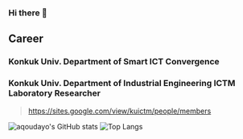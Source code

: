 ### Hi there 👋 </br>
## Career
### Konkuk Univ. Department of Smart ICT Convergence
### Konkuk Univ. Department of Industrial Engineering ICTM Laboratory Researcher
> https://sites.google.com/view/kuictm/people/members


![aqoudayo's GitHub stats](https://github-readme-stats.vercel.app/api?aqoudayo=anuraghazra&show_icons=true&theme=radical)
![Top Langs](https://github-readme-stats.vercel.app/api/top-langs/?aqoudayo=anuraghazra&layout=compact)
<!--
**aqoudayo/aqoudayo** is a ✨ _special_ ✨ repository because its `README.md` (this file) appears on your GitHub profile.

Here are some ideas to get you started:

- 🔭 I’m currently working on ...
- 🌱 I’m currently learning ...
- 👯 I’m looking to collaborate on ...
- 🤔 I’m looking for help with ...
- 💬 Ask me about ...
- 📫 How to reach me: ...
- 😄 Pronouns: ...
- ⚡ Fun fact: ...
-->
